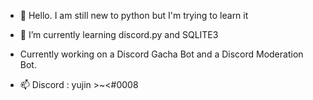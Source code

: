 - 👋 Hello. I am still new to python but I'm trying to learn it
- 🌱 I’m currently learning discord.py and SQLITE3
- Currently working on a Discord Gacha Bot and a Discord Moderation Bot.

- 📫 Discord : yujin >~<#0008

